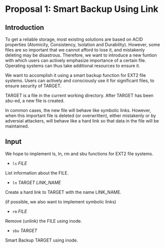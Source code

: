 # Proposal 1: Smart Backup Using Link

## Introduction

To get a reliable storage, most existing solutions are based on ACID properties (Atomicity, Consistency, Isolation and Durability). However, some files are so important that we cannot afford to lose it, and mistakenly deleting may be disastrous. Therefore, we want to introduce a new funtion with which users can actively emphasize importance of a certain file. Operating systems can thus take additional resources to ensure it. 

We want to accomplish it using a smart backup function for EXT2 file systems. Users can actively and consciously use it for significant files, to ensure security of TARGET. 

TARGET is a file in the current working directory. After TARGET has been *sbu*-ed, a new file is created. 

In common cases, the new file will behave like symbolic links. However, when this important file is deleted (or overwritten), either mistakenly or by adversial attackers, will behave like a hard link so that data in the file will be maintained. 

## Input

We hope to implement ls, ln, rm and sbu functions for EXT2 file systems. 

* `ls` *FILE* <br>

List information about the FILE. 

* `ln` *TARGET* *LINK_NAME* <br>

Create a hard link to TARGET with the name LINK_NAME. 

(if possible, we also want to implement symbolic links)

* `rm` *FILE* <br>

Remove (unlink) the FILE using inode. 

* `sbu` *TARGET*

Smart Backup TARGET using inode. 
